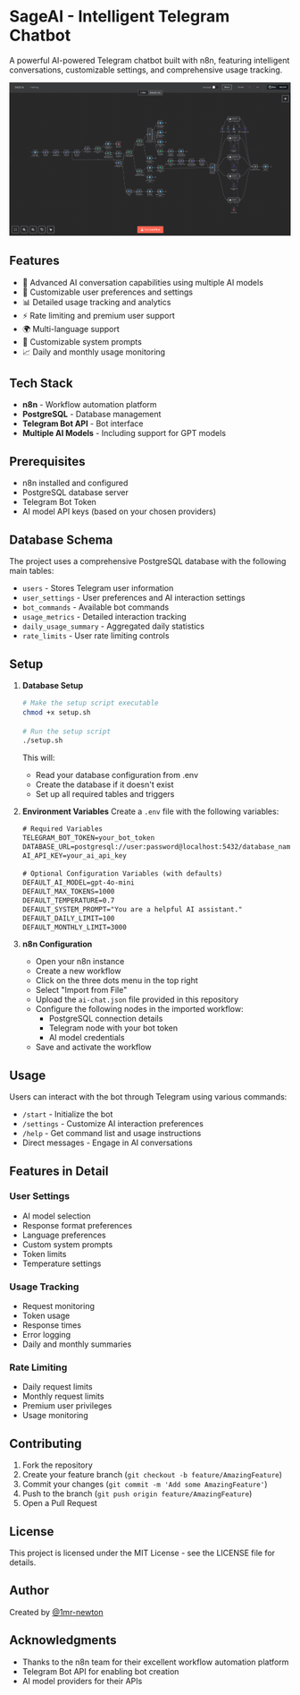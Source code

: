 # SageAI - Intelligent Telegram Chatbot

A powerful AI-powered Telegram chatbot built with n8n, featuring intelligent conversations, customizable settings, and comprehensive usage tracking.

![SageAI n8n Workflow](screenshot.png)

## Features

- 🤖 Advanced AI conversation capabilities using multiple AI models
- 🔧 Customizable user preferences and settings
- 📊 Detailed usage tracking and analytics
- ⚡ Rate limiting and premium user support
- 🌍 Multi-language support
- 📝 Customizable system prompts
- 📈 Daily and monthly usage monitoring

## Tech Stack

- **n8n** - Workflow automation platform
- **PostgreSQL** - Database management
- **Telegram Bot API** - Bot interface
- **Multiple AI Models** - Including support for GPT models

## Prerequisites

- n8n installed and configured
- PostgreSQL database server
- Telegram Bot Token
- AI model API keys (based on your chosen providers)

## Database Schema

The project uses a comprehensive PostgreSQL database with the following main tables:

- `users` - Stores Telegram user information
- `user_settings` - User preferences and AI interaction settings
- `bot_commands` - Available bot commands
- `usage_metrics` - Detailed interaction tracking
- `daily_usage_summary` - Aggregated daily statistics
- `rate_limits` - User rate limiting controls

## Setup

1. **Database Setup**
   ```bash
   # Make the setup script executable
   chmod +x setup.sh
   
   # Run the setup script
   ./setup.sh
   ```
   This will:
   - Read your database configuration from .env
   - Create the database if it doesn't exist
   - Set up all required tables and triggers

2. **Environment Variables**
   Create a `.env` file with the following variables:
   ```
   # Required Variables
   TELEGRAM_BOT_TOKEN=your_bot_token
   DATABASE_URL=postgresql://user:password@localhost:5432/database_name
   AI_API_KEY=your_ai_api_key

   # Optional Configuration Variables (with defaults)
   DEFAULT_AI_MODEL=gpt-4o-mini
   DEFAULT_MAX_TOKENS=1000
   DEFAULT_TEMPERATURE=0.7
   DEFAULT_SYSTEM_PROMPT="You are a helpful AI assistant."
   DEFAULT_DAILY_LIMIT=100
   DEFAULT_MONTHLY_LIMIT=3000
   ```

3. **n8n Configuration**
   - Open your n8n instance
   - Create a new workflow
   - Click on the three dots menu in the top right
   - Select "Import from File"
   - Upload the `ai-chat.json` file provided in this repository
   - Configure the following nodes in the imported workflow:
     - PostgreSQL connection details
     - Telegram node with your bot token
     - AI model credentials
   - Save and activate the workflow

## Usage

Users can interact with the bot through Telegram using various commands:

- `/start` - Initialize the bot
- `/settings` - Customize AI interaction preferences
- `/help` - Get command list and usage instructions
- Direct messages - Engage in AI conversations

## Features in Detail

### User Settings
- AI model selection
- Response format preferences
- Language preferences
- Custom system prompts
- Token limits
- Temperature settings

### Usage Tracking
- Request monitoring
- Token usage
- Response times
- Error logging
- Daily and monthly summaries

### Rate Limiting
- Daily request limits
- Monthly request limits
- Premium user privileges
- Usage monitoring

## Contributing

1. Fork the repository
2. Create your feature branch (`git checkout -b feature/AmazingFeature`)
3. Commit your changes (`git commit -m 'Add some AmazingFeature'`)
4. Push to the branch (`git push origin feature/AmazingFeature`)
5. Open a Pull Request

## License

This project is licensed under the MIT License - see the LICENSE file for details.

## Author

Created by [@1mr-newton](https://github.com/1mr-newton)

## Acknowledgments

- Thanks to the n8n team for their excellent workflow automation platform
- Telegram Bot API for enabling bot creation
- AI model providers for their APIs